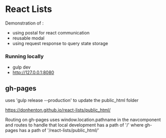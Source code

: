 # React Lists

Demonstration of :

* using postal for react communication
* reusable modal
* using request response to query state storage


### Running locally

* gulp dev
* http://127.0.0.1:8080

 

 
## gh-pages
uses 'gulp release --production' to update the public_html folder

https://donhenton.github.io/react-lists/public_html/

Routing on gh-pages uses window.location.pathname in the navcomponent and routes to handle that local development has a path of '/' where gh-pages has a path of '/react-lists/public_html/'
